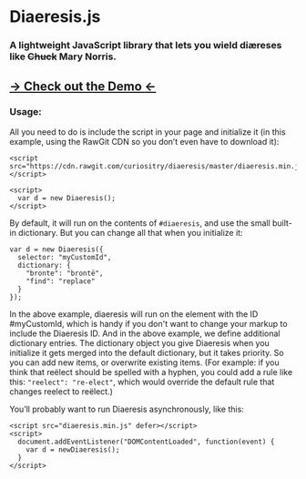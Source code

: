 Diaeresis.js
============

### A lightweight JavaScript library that lets you wield diæreses like ~~Chuck~~ Mary Norris.

## [&rarr; Check out the Demo &larr;](https://curiositry.github.io/diaeresis)

### Usage:

All you need to do is include the script in your page and initialize it (in this example, using the RawGit CDN so you don’t even have to download it):

```language-html
<script src="https://cdn.rawgit.com/curiositry/diaeresis/master/diaeresis.min.js"></script>

<script>
  var d = new Diaeresis();
</script>
```

By default, it will run on the contents of `#diaeresis`, and use the small built-in dictionary. But you can change all that when you initialize it:

```language-javascript
var d = new Diaeresis({
  selector: "myCustomId",
  dictionary: {
    "bronte": "brontë",
    "find": "replace"
  }
});
```

In the above example, diaeresis will run on the element with the ID #myCustomId, which is handy if you don't want to change your markup to include the Diaeresis ID. And in the above example, we define additional dictionary entries. The dictionary object you give Diaeresis when you initialize it gets merged into the default dictionary, but it takes priority. So you can add new items, or overwrite existing items. (For example: if you think that reëlect should be spelled with a hyphen, you could add a rule like this: `"reelect": "re-elect"`, which would override the default rule that changes reelect to reëlect.)

You’ll probably want to run Diaeresis asynchronously, like this:

```
<script src="diaeresis.min.js" defer></script>
<script>
  document.addEventListener("DOMContentLoaded", function(event) {
    var d = newDiaeresis();
  }
</script>
```
